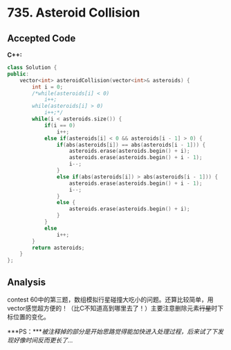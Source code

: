 # 735. Asteroid Collision

## Accepted Code

**C++:**

```c++
class Solution {
public:
    vector<int> asteroidCollision(vector<int>& asteroids) {
        int i = 0;
        /*while(asteroids[i] < 0)
            i++;
        while(asteroids[i] > 0)
            i++;*/
        while(i < asteroids.size()) {
            if(i == 0)
                i++;
            else if(asteroids[i] < 0 && asteroids[i - 1] > 0) {
                if(abs(asteroids[i]) == abs(asteroids[i - 1])) {
                    asteroids.erase(asteroids.begin() + i);
                    asteroids.erase(asteroids.begin() + i - 1);
                    i--;
                }
                else if(abs(asteroids[i]) > abs(asteroids[i - 1])) {
                    asteroids.erase(asteroids.begin() + i - 1);
                    i--;
                }
                else {
                    asteroids.erase(asteroids.begin() + i);
                }
            }
            else
                i++;
        }
        return asteroids;
    }
};
```



## Analysis

contest 60中的第三题，数组模拟行星碰撞大吃小的问题。还算比较简单，用vector感觉超方便的！（比C不知道高到哪里去了！）主要注意删除元素~~行星~~时下标位置的变化。

***PS：****被注释掉的部分是开始思路觉得能加快进入处理过程，后来试了下发现好像时间反而更长了...*